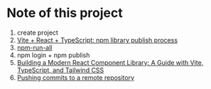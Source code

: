 # Note of this project

1. create project
2. [Vite + React + TypeScript: npm library publish process](https://vite.dev/guide/build.html#library-mode)
3. [npm-run-all](https://github.com/mysticatea/npm-run-all)
4. npm login + npm publish
5. [Building a Modern React Component Library: A Guide with Vite, TypeScript, and Tailwind CSS](https://medium.com/@mevlutcantuna/building-a-modern-react-component-library-a-guide-with-vite-typescript-and-tailwind-css-862558516b8d)
6. [Pushing commits to a remote repository](https://docs.github.com/en/get-started/using-git/pushing-commits-to-a-remote-repository)
